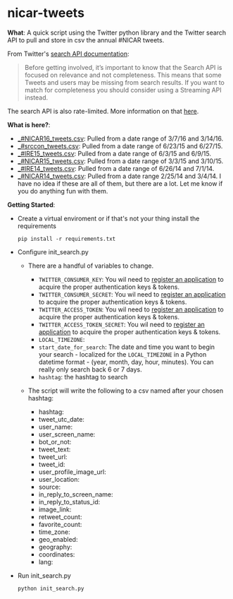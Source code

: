 nicar-tweets
============

**What**: A quick script using the Twitter python library and the Twitter search API to pull and store in csv the annual #NICAR tweets.


From Twitter's [search API documentation](https://dev.twitter.com/rest/public/search):

>Before getting involved, it’s important to know that the Search API is focused on relevance and not completeness. This means that some Tweets and users may be missing from search results. If you want to match for completeness you should consider using a Streaming API instead.

The search API is also rate-limited. More information on that [here](https://dev.twitter.com/rest/public/rate-limiting).

**What is here?**:

* [_#NICAR16_tweets.csv](https://github.com/chrislkeller/nicar-tweets/blob/master/_%23NICAR16_tweets.csv): Pulled from a date range of 3/7/16 and 3/14/16.
* [_#srccon_tweets.csv](https://github.com/chrislkeller/nicar-tweets/blob/master/_%23srccon_tweets.csv): Pulled from a date range of 6/23/15 and 6/27/15.
* [_#IRE15_tweets.csv](https://github.com/chrislkeller/nicar-tweets/blob/master/_%23IRE15_tweets.csv): Pulled from a date range of 6/3/15 and 6/9/15.
* [_#NICAR15_tweets.csv](https://github.com/chrislkeller/nicar-tweets/blob/master/_%23NICAR15_tweets.csv): Pulled from a date range of 3/3/15 and 3/10/15.
* [_#IRE14_tweets.csv](https://github.com/chrislkeller/nicar-tweets/blob/master/_%23IRE14_tweets.csv): Pulled from a date range of 6/26/14 and 7/1/14.
* [_#NICAR14_tweets.csv](https://github.com/chrislkeller/nicar-tweets/blob/master/_%23NICAR14_tweets.csv): Pulled from a date range 2/25/14 and 3/4/14. I have no idea if these are all of them, but there are a lot. Let me know if you do anything fun with them.

**Getting Started**:

* Create a virtual enviroment or if that's not your thing install the requirements

    ```pip install -r requirements.txt```

* Configure init_search.py
    * There are a handful of variables to change.
        * ```TWITTER_CONSUMER_KEY```: You wil need to [register an application](https://apps.twitter.com/) to acquire the proper authentication keys & tokens.
        * ```TWITTER_CONSUMER_SECRET```: You wil need to [register an application](https://apps.twitter.com/) to acquire the proper authentication keys & tokens.
        * ```TWITTER_ACCESS_TOKEN```: You wil need to [register an application](https://apps.twitter.com/) to acquire the proper authentication keys & tokens.
        * ```TWITTER_ACCESS_TOKEN_SECRET```: You wil need to [register an application](https://apps.twitter.com/) to acquire the proper authentication keys & tokens.
        * ```LOCAL_TIMEZONE```:
        * ```start_date_for_search```: The date and time you want to begin your search - localized for the ```LOCAL_TIMEZONE``` in a Python datetime format - (year, month, day, hour, minutes). You can really only search back 6 or 7 days.
        * ```hashtag```: the hashtag to search

    * The script will write the following to a csv named after your chosen hashtag:
        * hashtag:
        * tweet_utc_date:
        * user_name:
        * user_screen_name:
        * bot_or_not:
        * tweet_text:
        * tweet_url:
        * tweet_id:
        * user_profile_image_url:
        * user_location:
        * source:
        * in_reply_to_screen_name:
        * in_reply_to_status_id:
        * image_link:
        * retweet_count:
        * favorite_count:
        * time_zone:
        * geo_enabled:
        * geography:
        * coordinates:
        * lang:

* Run init_search.py

    ```python init_search.py```
